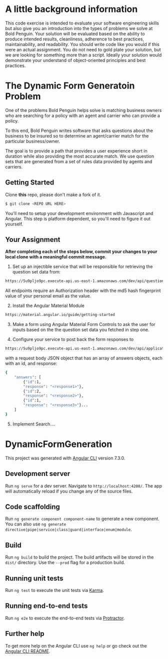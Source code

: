 # A little background information

This code exercise is intended to evaluate your software engineering skills but also give you an introduction into the types of problems we solve at Bold Penguin. Your solution will be evaluated based on the ability to produce intended results, cleanliness, adherence to best practices, maintainability, and readability. You should write code like you would if this were an actual assignment. You do not need to gold plate your solution, but we are looking for something more than a script.  Ideally your solution would demonstrate your understand of object-oriented principles and best practices.

# The Dynamic Form Generatoin Problem

One of the problems Bold Penguin helps solve is matching business owners who are searching for a policy with an agent and carrier who can provide a policy.

To this end, Bold Penguin writes software that asks questions about the business to be insured so to determine an agent/carrier match for the particular business/owner.

The goal is to provide a path that provides a user experience short in duration while also providing the most accurate match.  We use question sets that are generated from a set of rules data provided by agents and carriers.

## Getting Started

Clone **this** repo, please don't make a fork of it.

```bash
$ git clone <REPO URL HERE>
```

You'll need to setup your development environment with Javascript and Angular. This step is platform dependent, so you'll need to figure it out yourself.

## Your Assignment

**After completing each of the steps below, commit your changes to your local clone with a meaningful commit message.**

1. Set up an injectible service that will be responsible for retrieving the question set data from: 
```bash
https://5u9pljo9pc.execute-api.us-east-1.amazonaws.com/dev/api/questions
```
All endpoints require an Authorization header with the md5 hash fingerprint value of your personal email as the value.

2. Install the Angular Material Module

```bash
https://material.angular.io/guide/getting-started
```

3. Make a form using Angular Material Form Controls to ask the user for inputs based on the the question set data you fetched in step one.

4. Configure your service to post back the form responses to
```bash
https://5u9pljo9pc.execute-api.us-east-1.amazonaws.com/dev/api/application_forms
```
with a request body JSON object that has an array of answers objects, each with an id, and response:

```bash
{
	"answers": [
		{"id":1,
		"response": "<response1>"},
		{"id":2,
		"response": "<response2>"},
		{"id":1,
		"response": "<response3>"}...
	]
}
```

5. Implement Search....




# DynamicFormGeneration

This project was generated with [Angular CLI](https://github.com/angular/angular-cli) version 7.3.0.

## Development server

Run `ng serve` for a dev server. Navigate to `http://localhost:4200/`. The app will automatically reload if you change any of the source files.

## Code scaffolding

Run `ng generate component component-name` to generate a new component. You can also use `ng generate directive|pipe|service|class|guard|interface|enum|module`.

## Build

Run `ng build` to build the project. The build artifacts will be stored in the `dist/` directory. Use the `--prod` flag for a production build.

## Running unit tests

Run `ng test` to execute the unit tests via [Karma](https://karma-runner.github.io).

## Running end-to-end tests

Run `ng e2e` to execute the end-to-end tests via [Protractor](http://www.protractortest.org/).

## Further help

To get more help on the Angular CLI use `ng help` or go check out the [Angular CLI README](https://github.com/angular/angular-cli/blob/master/README.md).
